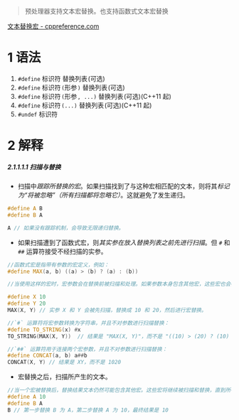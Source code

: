 > 预处理器支持文本宏替换。也支持函数式文本宏替换

[文本替换宏 - cppreference.com](https://zh.cppreference.com/w/cpp/preprocessor/replace)


# 1 语法

  
1. `#define` 标识符 替换列表 ﻿(可选)
2. `#define` 标识符 ﻿`(`形参 ﻿`)` 替换列表 ﻿(可选)
3. `#define` 标识符 ﻿`(`形参 ﻿`, ...)` 替换列表 ﻿(可选)(C++11 起)
4. `#define` 标识符 ﻿`(...)` 替换列表 ﻿(可选)(C++11 起)
5. `#undef` 标识符


# 2 解释

##### 2.1.1.1.1 扫描与替换

- 扫描中*跟踪所替换的宏*。如果扫描找到了与这种宏相匹配的文本，则将其*标记为“将被忽略”（所有扫描都将忽略它）*。这就避免了发生递归。
```c++
#define A B 
#define B A 

A // 如果没有跟踪机制，会导致无限递归替换。
```
- 如果扫描遭到了函数式宏，则*其实参在放入替换列表之前先进行扫描*。但 `#` 和 `##` 运算符接受不经扫描的实参。
```cpp
//函数式宏是指带有参数的宏定义，例如：
#define MAX(a, b) ((a) > (b) ? (a) : (b))

//当使用这样的宏时，宏参数会在替换前被扫描和处理。如果参数本身包含其他宏，这些宏也会被替换。

#define X 10 
#define Y 20 
MAX(X, Y) // 实参 X 和 Y 会被先扫描，替换成 10 和 20，然后进行宏替换。

//`#` 运算符将宏参数转换为字符串，并且不对参数进行扫描替换：
#define TO_STRING(x) #x
TO_STRING(MAX(X, Y))  // 结果是 "MAX(X, Y)"，而不是 "((10) > (20) ? (10) : (20))"

//`##` 运算符用于连接两个宏参数，并且不对参数进行扫描替换：
#define CONCAT(a, b) a##b 
CONCAT(X, Y) // 结果是 XY，而不是 1020
```
- 宏替换之后，扫描所产生的文本。
```cpp
//当一个宏被替换后，替换结果文本仍然可能包含其他宏。这些宏将继续被扫描和替换，直到所有宏都被替换完成。例如：
#define A 10 
#define B A 
B // 第一步替换 B 为 A，第二步替换 A 为 10，最终结果是 10
```

